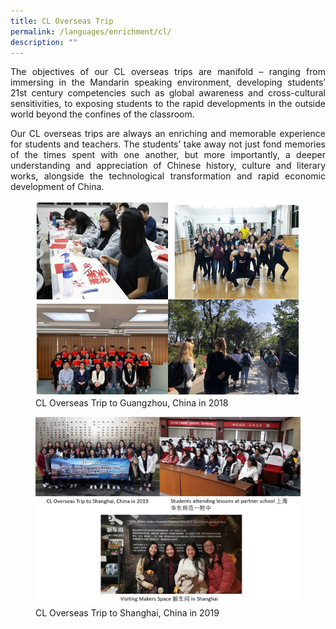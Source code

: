 ```yaml
---
title: CL Overseas Trip
permalink: /languages/enrichment/cl/
description: ""
---
```

<div align="justify">
<p>
The objectives of our CL overseas trips are manifold – ranging from immersing in the Mandarin speaking environment, developing students’ 21st&nbsp;century competencies such as global awareness and cross-cultural sensitivities, to exposing students to the&nbsp;rapid&nbsp;developments in the outside world beyond the confines of the classroom.</p>
<p>
Our CL overseas trips are always an enriching and memorable experience for students and teachers. The students’ take away not just fond memories of the times spent with one another, but more importantly, a deeper understanding and appreciation of Chinese history, culture and literary works, alongside the technological transformation and rapid economic development of China.</p>
 
<figure>
<img src="/images/JPJC%20Experience/Curriculum/Languages/Enrichment%20Programmes/CL%20Overseas%20Trip/pic1.png">
<figcaption>CL Overseas Trip to Guangzhou, China in 2018</figcaption></figure>
 
<figure>
<img src="/images/JPJC%20Experience/Curriculum/Languages/Enrichment%20Programmes/CL%20Overseas%20Trip/pic2.png">
<figcaption>CL Overseas Trip to Shanghai, China in 2019</figcaption></figure></div>